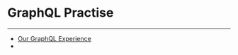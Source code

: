 # GraphQL Practise

------
- [Our GraphQL Experience](https://medium.com/sainsburys-engineering/our-graphql-experience-a8bf511341a2)
-
